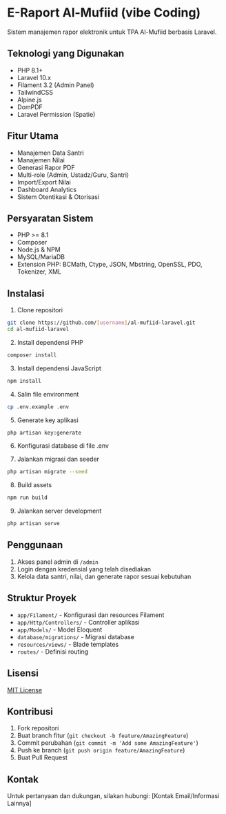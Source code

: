 # E-Raport Al-Mufiid (vibe Coding)

Sistem manajemen rapor elektronik untuk TPA Al-Mufiid berbasis Laravel.

## Teknologi yang Digunakan

- PHP 8.1+
- Laravel 10.x
- Filament 3.2 (Admin Panel)
- TailwindCSS
- Alpine.js
- DomPDF
- Laravel Permission (Spatie)

## Fitur Utama

- Manajemen Data Santri
- Manajemen Nilai
- Generasi Rapor PDF
- Multi-role (Admin, Ustadz/Guru, Santri)
- Import/Export Nilai
- Dashboard Analytics
- Sistem Otentikasi & Otorisasi

## Persyaratan Sistem

- PHP >= 8.1
- Composer
- Node.js & NPM
- MySQL/MariaDB
- Extension PHP: BCMath, Ctype, JSON, Mbstring, OpenSSL, PDO, Tokenizer, XML

## Instalasi

1. Clone repositori
```bash
git clone https://github.com/[username]/al-mufiid-laravel.git
cd al-mufiid-laravel
```

2. Install dependensi PHP
```bash
composer install
```

3. Install dependensi JavaScript
```bash
npm install
```

4. Salin file environment
```bash
cp .env.example .env
```

5. Generate key aplikasi
```bash
php artisan key:generate
```

6. Konfigurasi database di file .env

7. Jalankan migrasi dan seeder
```bash
php artisan migrate --seed
```

8. Build assets
```bash
npm run build
```

9. Jalankan server development
```bash
php artisan serve
```

## Penggunaan

1. Akses panel admin di `/admin`
2. Login dengan kredensial yang telah disediakan
3. Kelola data santri, nilai, dan generate rapor sesuai kebutuhan

## Struktur Proyek

- `app/Filament/` - Konfigurasi dan resources Filament
- `app/Http/Controllers/` - Controller aplikasi
- `app/Models/` - Model Eloquent
- `database/migrations/` - Migrasi database
- `resources/views/` - Blade templates
- `routes/` - Definisi routing

## Lisensi

[MIT License](LICENSE.md)

## Kontribusi

1. Fork repositori
2. Buat branch fitur (`git checkout -b feature/AmazingFeature`)
3. Commit perubahan (`git commit -m 'Add some AmazingFeature'`)
4. Push ke branch (`git push origin feature/AmazingFeature`)
5. Buat Pull Request

## Kontak

Untuk pertanyaan dan dukungan, silakan hubungi:
[Kontak Email/Informasi Lainnya]

